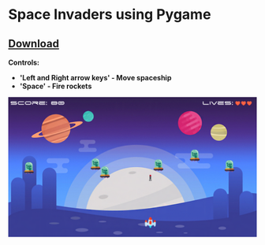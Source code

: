 # Space Invaders using Pygame
## [Download](https://mega.nz/#!E4QASKID!sypPH0UvXwI-_R3vbzuW3NdmuGw1DPVJCGZzRVFEHg8)
**Controls:**
* **'Left and Right arrow keys' - Move spaceship**
* **'Space' - Fire rockets**

![screenshot](https://raw.githubusercontent.com/npecko/Space-Invaders/master/screenshot_space_invaders.png)
